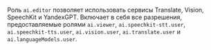 Роль `ai.editor` позволяет использовать сервисы Translate, Vision, SpeechKit и YandexGPT. Включает в себя все разрешения, предоставляемые ролями `ai.viewer`, `ai.speechkit-stt.user`, `ai.speechkit-tts.user`, `ai.vision.user`, `ai.translate.user` и `ai.languageModels.user`.